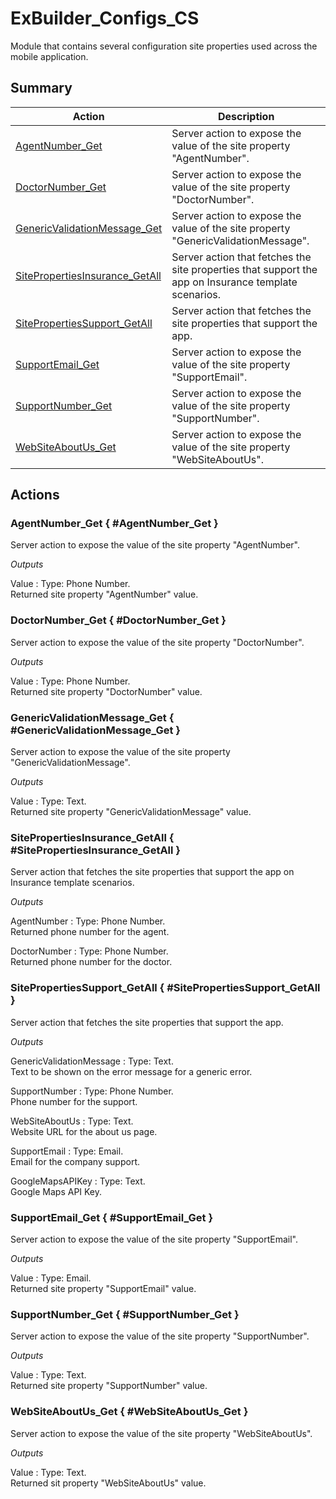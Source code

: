 # ExBuilder_Configs_CS

Module that contains several configuration site properties used across the mobile application.

## Summary

Action | Description
---|---
[AgentNumber_Get](<#AgentNumber_Get>) | Server action to expose the value of the site property &quot;AgentNumber&quot;.
[DoctorNumber_Get](<#DoctorNumber_Get>) | Server action to expose the value of the site property &quot;DoctorNumber&quot;.
[GenericValidationMessage_Get](<#GenericValidationMessage_Get>) | Server action to expose the value of the site property &quot;GenericValidationMessage&quot;.
[SitePropertiesInsurance_GetAll](<#SitePropertiesInsurance_GetAll>) | Server action that fetches the site properties that support the app on Insurance template scenarios.
[SitePropertiesSupport_GetAll](<#SitePropertiesSupport_GetAll>) | Server action that fetches the site properties that support the app.
[SupportEmail_Get](<#SupportEmail_Get>) | Server action to expose the value of the site property &quot;SupportEmail&quot;.
[SupportNumber_Get](<#SupportNumber_Get>) | Server action to expose the value of the site property &quot;SupportNumber&quot;.
[WebSiteAboutUs_Get](<#WebSiteAboutUs_Get>) | Server action to expose the value of the site property &quot;WebSiteAboutUs&quot;.

## Actions

### AgentNumber_Get { #AgentNumber_Get }

Server action to expose the value of the site property &quot;AgentNumber&quot;.

*Outputs*

Value
:   Type: Phone Number.  
    Returned site property &quot;AgentNumber&quot; value.

### DoctorNumber_Get { #DoctorNumber_Get }

Server action to expose the value of the site property &quot;DoctorNumber&quot;.

*Outputs*

Value
:   Type: Phone Number.  
    Returned site property &quot;DoctorNumber&quot; value.

### GenericValidationMessage_Get { #GenericValidationMessage_Get }

Server action to expose the value of the site property &quot;GenericValidationMessage&quot;.

*Outputs*

Value
:   Type: Text.  
    Returned site property &quot;GenericValidationMessage&quot; value.

### SitePropertiesInsurance_GetAll { #SitePropertiesInsurance_GetAll }

Server action that fetches the site properties that support the app on Insurance template scenarios.

*Outputs*

AgentNumber
:   Type: Phone Number.  
    Returned phone number for the agent.

DoctorNumber
:   Type: Phone Number.  
    Returned phone number for the doctor.

### SitePropertiesSupport_GetAll { #SitePropertiesSupport_GetAll }

Server action that fetches the site properties that support the app.

*Outputs*

GenericValidationMessage
:   Type: Text.  
    Text to be shown on the error message for a generic error.

SupportNumber
:   Type: Phone Number.  
    Phone number for the support.

WebSiteAboutUs
:   Type: Text.  
    Website URL for the about us page.

SupportEmail
:   Type: Email.  
    Email for the company support.

GoogleMapsAPIKey
:   Type: Text.  
    Google Maps API Key.

### SupportEmail_Get { #SupportEmail_Get }

Server action to expose the value of the site property &quot;SupportEmail&quot;.

*Outputs*

Value
:   Type: Email.  
    Returned site property &quot;SupportEmail&quot; value.

### SupportNumber_Get { #SupportNumber_Get }

Server action to expose the value of the site property &quot;SupportNumber&quot;.

*Outputs*

Value
:   Type: Text.  
    Returned site property &quot;SupportNumber&quot; value.

### WebSiteAboutUs_Get { #WebSiteAboutUs_Get }

Server action to expose the value of the site property &quot;WebSiteAboutUs&quot;.

*Outputs*

Value
:   Type: Text.  
    Returned sit property &quot;WebSiteAboutUs&quot; value.

